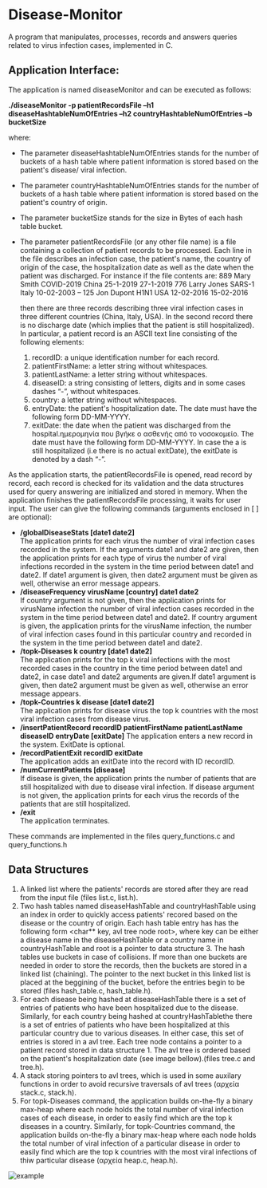 # Disease-Monitor

A program that manipulates, processes, records and answers queries related to virus infection cases, implemented in C. 

## Application Interface:
 
The application is named diseaseMonitor and can be executed as follows: 

**./diseaseMonitor -p patientRecordsFile –h1 diseaseHashtableNumOfEntries –h2 countryHashtableNumOfEntries –b bucketSize** 

where:
* The parameter diseaseHashtableNumOfEntries stands for the number of buckets of a hash table where patient information is stored based on the patient's disease/ viral infection.
* The parameter countryHashtableNumOfEntries stands for the number of buckets of a hash table where patient information is stored based on the patient's country of origin.
* The parameter bucketSize stands for the size in Bytes of each hash table bucket.
* The parameter patientRecordsFile (or any other file name) is a file containing a collection of patient records to  be processed. Each line in the file describes an               infection case, the patient's name, the country of origin of the case,  the hospitalization date as well as the date when the patient was discharged. For instance if the         file contents  are:
                889 Mary Smith COVID-2019 China 25-1-2019 27-1-2019
                776 Larry Jones SARS-1 Italy 10-02-2003 –
                125 Jon Dupont H1N1 USA 12-02-2016 15-02-2016
       
   then there are three records describing three viral infection cases in three different countries (China, Italy, USA). In the second record there is no discharge date            (which implies that the patient is still hospitalized). In particular, a patient record is an ASCII text line consisting of the following elements:
      
   1. recordID: a unique identification number for each record.
   2. patientFirstName: a letter string without whitespaces.
   3. patientLastName: a letter string without whitespaces.
   4. diseaseID: a string consisting of letters, digits and in some cases dashes “-”, without whitespaces.
   5. country: a letter string without whitespaces.
   6. entryDate: the patient's hospitalization date. The date must have the following form DD-MM-YYYY.
   7. exitDate: the date when the patient was discharged from the hospital.ημερομηνία που βγήκε ο ασθενής από το νοσοκομείο.  The date must have the following form 
         DD-MM-YYYY. In case the a is still hospitalized (i.e there is no actual exitDate), the exitDate is denoted by a dash “-”.

As the application starts, the patientRecordsFile is opened, read record by record, each record is checked for its validation and the data structures used for query answering are initialized and stored in memory. When the application finishes the patientRecordsFile processing, it waits for user input. The user can give the following commands (arguments enclosed in [ ] are optional):

* **/globalDiseaseStats \[date1 date2\]** <br/>
The application prints for each virus the number of viral infection cases recorded in the system. If the arguments date1 and date2 are given, then the application prints for each type of virus the number of viral infections recorded in the system in the time period between date1 and date2. If date1 argument is given, then date2 argument must be given as well, otherwise an error message appears.
* **/diseaseFrequency virusName \[country\] date1 date2** <br/>
If country argument is not given, then the application prints for virusName infection the number of viral infection cases recorded in the system in the time period between date1 and date2. If country argument is given, the application prints for the virusName infection, the number of viral infection cases found in this particular country and recorded in the system in the time period between date1 and date2.
* **/topk-Diseases k country \[date1 date2\]** <br/>
The application prints for the top k viral infections with the most recorded cases in the country in the time period between date1 and date2, in case date1 and date2 arguments are given.If date1 argument is given, then date2 argument must be given as well, otherwise an error message appears.
* **/topk-Countries k disease \[date1 date2\]** <br/>
The application prints for disease virus the top k countries with the most viral infection cases from disease virus.
* **/insertPatientRecord recordID patientFirstName patientLastName diseaseID entryDate \[exitDate\]**
The application enters a new record in the system. ExitDate is optional.
* **/recordPatientExit recordID exitDate** <br/>
The application adds an exitDate into the record with ID recordID.
* **/numCurrentPatients \[disease\]** <br/>
If disease is given, the application prints the number of patients that are still hospitalized with due to disease viral infection. If disease argument is not given, the application prints for each virus the records of the patients that are still hospitalized.
* **/exit** <br/>
The application terminates.

These commands are implemented in the files query_functions.c and query_functions.h
                
## Data Structures

1. A linked list where the patients' records are stored after they are read from the input file (files list.c, list.h).
2. Two hash tables named diseaseHashTable and countryHashTable using an index in order to quickly access patients' recored based on the disease or the country of origin. Each hash table entry has has the following form <char** key, avl tree node root>, where key can be either a disease name in the diseaseHashTable or a country name in countryHashTable and root is a pointer to data structure 3. The hash tables use buckets in case of collisions. If more than one buckets are needed in order to store the records, then the buckets are stored in a linked list (chaining). The pointer to the next bucket in this linked list is placed at the beggining of the bucket, before the entries begin to be stored (files hash_table.c, hash_table.h).
3. For each disease being hashed at diseaseHashTable there is a set of entries of patients who have been hospitalized due to the disease. Similarly, for each country being hashed at countryHashTablethe there is a set of entries of patients who have been hospitalized at this particular country due to various diseases. In either case, this set of entries is stored in a avl tree. Each tree node contains a pointer to a patient record stored in data structure 1. The avl tree is ordered based on  the patient's hospitalization date (see image bellow).(files tree.c and tree.h).
4. A stack storing pointers to avl trees, which is used in some auxilary functions in order to avoid recursive traversals of avl trees (αρχεία stack.c, stack.h). 
5. For topk-Diseases command, the application builds on-the-fly a binary max-heap where each node holds the total number of viral infection cases of each disease, in order to easily find which are the top k diseases in a country. Similarly, for topk-Countries command, the application builds on-the-fly a binary max-heap where each node holds the total number of viral infection of a particular disease in order to easily find which are the top k countries with the most viral infections of thiw particular disease (αρχεία heap.c, heap.h).

![example](https://user-images.githubusercontent.com/72415225/113478790-c3bd5280-9493-11eb-987c-5dc879fbff0f.png)
